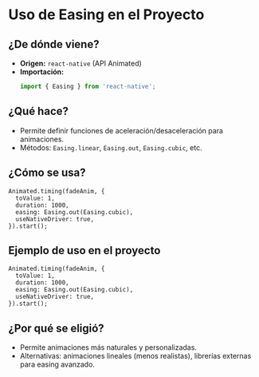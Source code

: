 # Uso de Easing en el Proyecto

## ¿De dónde viene?
- **Origen:** `react-native` (API Animated)
- **Importación:**
  ```typescript
  import { Easing } from 'react-native';
  ```

## ¿Qué hace?
- Permite definir funciones de aceleración/desaceleración para animaciones.
- Métodos: `Easing.linear`, `Easing.out`, `Easing.cubic`, etc.

## ¿Cómo se usa?
```tsx
Animated.timing(fadeAnim, {
  toValue: 1,
  duration: 1000,
  easing: Easing.out(Easing.cubic),
  useNativeDriver: true,
}).start();
```

## Ejemplo de uso en el proyecto
```tsx
Animated.timing(fadeAnim, {
  toValue: 1,
  duration: 1000,
  easing: Easing.out(Easing.cubic),
  useNativeDriver: true,
}).start();
```

## ¿Por qué se eligió?
- Permite animaciones más naturales y personalizadas.
- Alternativas: animaciones lineales (menos realistas), librerías externas para easing avanzado. 